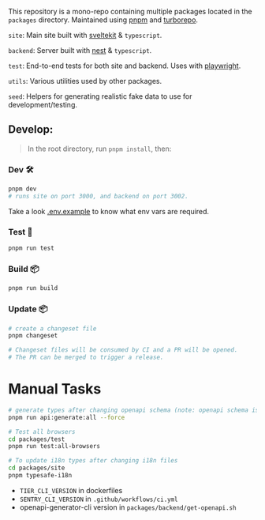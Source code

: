 This repository is a mono-repo containing multiple packages located in the `packages` directory. Maintained using [pnpm](https://pnpm.io/) and [turborepo](https://turborepo.org/).

`site`: Main site built with [sveltekit](https://kit.svelte.dev/) & `typescript`.

`backend`: Server built with [nest](https://github.com/nestjs/nest) & `typescript`.

`test`: End-to-end tests for both site and backend. Uses with [playwright](https://playwright.dev/).

`utils`: Various utilities used by other packages.

`seed`: Helpers for generating realistic fake data to use for development/testing.

## Develop:

> In the root directory, run `pnpm install`, then:

### Dev 🛠️

```bash
pnpm dev
# runs site on port 3000, and backend on port 3002.
```

Take a look [.env.example](.env.example) to know what env vars are required.

### Test 🧪

```bash
pnpm run test
```

### Build 📦

```bash
pnpm run build
```

### Update 📦

```bash
# create a changeset file
pnpm changeset

# Changeset files will be consumed by CI and a PR will be opened.
# The PR can be merged to trigger a release.
```

# Manual Tasks

```bash
# generate types after changing openapi schema (note: openapi schema is only generated in when running pnpm dev)
pnpm run api:generate:all --force

# Test all browsers
cd packages/test
pnpm run test:all-browsers

# To update i18n types after changing i18n files
cd packages/site
pnpm typesafe-i18n
```

- `TIER_CLI_VERSION` in dockerfiles
- `SENTRY_CLI_VERSION` in `.github/workflows/ci.yml`
- openapi-generator-cli version in `packages/backend/get-openapi.sh`
